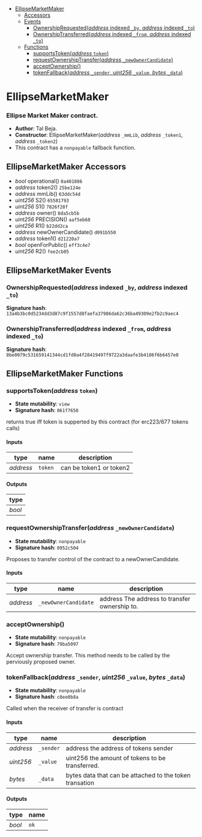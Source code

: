 * [EllipseMarketMaker](#ellipsemarketmaker)
  * [Accessors](#ellipsemarketmaker-accessors)
  * [Events](#ellipsemarketmaker-events)
    * [OwnershipRequested(*address* indexed `_by`, *address* indexed `_to`)](#ownershiprequestedaddress-indexed-_by-address-indexed-_to)
    * [OwnershipTransferred(*address* indexed `_from`, *address* indexed `_to`)](#ownershiptransferredaddress-indexed-_from-address-indexed-_to)
  * [Functions](#ellipsemarketmaker-functions)
    * [supportsToken(*address* `token`)](#supportstokenaddress-token)
    * [requestOwnershipTransfer(*address* `_newOwnerCandidate`)](#requestownershiptransferaddress-_newownercandidate)
    * [acceptOwnership()](#acceptownership)
    * [tokenFallback(*address* `_sender`, *uint256* `_value`, *bytes* `_data`)](#tokenfallbackaddress-_sender-uint256-_value-bytes-_data)

# EllipseMarketMaker

### Ellipse Market Maker contract.

- **Author**: Tal Beja.
- **Constructor**: EllipseMarketMaker(*address* `_mmLib`, *address* `_token1`, *address* `_token2`)
- This contract has a `nonpayable` fallback function.

## EllipseMarketMaker Accessors

* *bool* operational() `0a401086`
* *address* token2() `25be124e`
* *address* mmLib() `63ddc54d`
* *uint256* S2() `65581793`
* *uint256* S1() `7826f28f`
* *address* owner() `8da5cb5b`
* *uint256* PRECISION() `aaf5eb68`
* *uint256* R1() `b22dd2ca`
* *address* newOwnerCandidate() `d091b550`
* *address* token1() `d21220a7`
* *bool* openForPublic() `eff3c4e7`
* *uint256* R2() `fee2cb05`

## EllipseMarketMaker Events

### OwnershipRequested(*address* indexed `_by`, *address* indexed `_to`)

**Signature hash**: `13a4b3bc0d5234dd3d87c9f1557d8faefa37986da62c36ba49309e2fb2c9aec4`

### OwnershipTransferred(*address* indexed `_from`, *address* indexed `_to`)

**Signature hash**: `8be0079c531659141344cd1fd0a4f28419497f9722a3daafe3b4186f6b6457e0`

## EllipseMarketMaker Functions

### supportsToken(*address* `token`)

- **State mutability**: `view`
- **Signature hash**: `061f7650`

returns true iff token is supperted by this contract (for erc223/677 tokens calls)

#### Inputs

| type      | name    | description             |
| --------- | ------- | ----------------------- |
| *address* | `token` | can be token1 or token2 |

#### Outputs

| type   |
| ------ |
| *bool* |

### requestOwnershipTransfer(*address* `_newOwnerCandidate`)

- **State mutability**: `nonpayable`
- **Signature hash**: `0952c504`

Proposes to transfer control of the contract to a newOwnerCandidate.

#### Inputs

| type      | name                 | description                                   |
| --------- | -------------------- | --------------------------------------------- |
| *address* | `_newOwnerCandidate` | address The address to transfer ownership to. |

### acceptOwnership()

- **State mutability**: `nonpayable`
- **Signature hash**: `79ba5097`

Accept ownership transfer. This method needs to be called by the perviously proposed owner.

### tokenFallback(*address* `_sender`, *uint256* `_value`, *bytes* `_data`)

- **State mutability**: `nonpayable`
- **Signature hash**: `c0ee0b8a`

Called when the receiver of transfer is contract

#### Inputs

| type      | name      | description                                             |
| --------- | --------- | ------------------------------------------------------- |
| *address* | `_sender` | address the address of tokens sender                    |
| *uint256* | `_value`  | uint256 the amount of tokens to be transferred.         |
| *bytes*   | `_data`   | bytes data that can be attached to the token transation |

#### Outputs

| type   | name |
| ------ | ---- |
| *bool* | `ok` |

